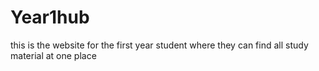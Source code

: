 # Year1hub
this is the website for the first year student where they can find all study material at one place